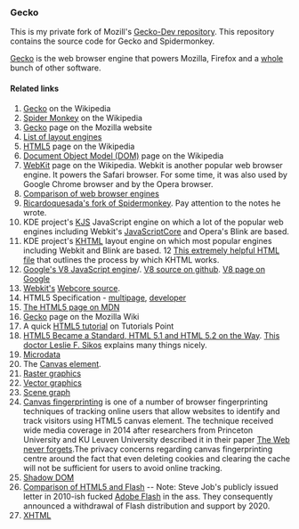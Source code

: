 ### Gecko

This is my private fork of Mozill's [Gecko-Dev repository](https://github.com/mozilla/gecko-dev). This repository contains the source code for Gecko and Spidermonkey.

[Gecko](https://en.wikipedia.org/wiki/Gecko_(software)) is the web browser engine that powers Mozilla, Firefox and a [whole](https://developer.mozilla.org/en-US/docs/Mozilla/Gecko/Versions) bunch of other software.



#### Related links
1. [Gecko](https://en.wikipedia.org/wiki/Gecko_(software)) on the Wikipedia
2. [Spider Monkey](https://en.wikipedia.org/wiki/SpiderMonkey) on the Wikipedia
3. [Gecko](https://developer.mozilla.org/en-US/docs/Mozilla/Gecko) page on the Mozilla website
4. [List of layout engines](https://en.wikipedia.org/wiki/List_of_layout_engines)
5. [HTML5](https://en.wikipedia.org/wiki/HTML5) page on the Wikipedia
6. [Document Object Model (DOM)](https://en.wikipedia.org/wiki/Document_Object_Model) page on the Wikipedia
7. [WebKit](https://en.wikipedia.org/wiki/WebKit) page on the Wikipedia. Webkit is another popular web browser engine. It powers the Safari browser. For some time, it was also used by Google Chrome browser and by the Opera browser.
8. [Comparison of web browser engines](https://en.wikipedia.org/wiki/Comparison_of_web_browser_engines)
9. [Ricardoquesada's fork of Spidermonkey](https://github.com/ricardoquesada/Spidermonkey). Pay attention to the notes he wrote.
10. KDE project's [KJS](https://github.com/KDE/kjs) JavaScript engine on which a lot of the popular web engines including Webkit's [JavaScriptCore](https://github.com/WebKit/webkit/tree/master/Source/JavaScriptCore) and Opera's Blink are based.
11. KDE project's [KHTML](https://github.com/KDE/khtml) layout engine on which most popular engines including Webkit and Blink are based.
12 [This extremely helpful HTML file](https://github.com/KDE/khtml/blob/master/docs/DESIGN.html) that outlines the process by which KHTML works.
12. [Google's V8 JavaScript engine](https://en.wikipedia.org/wiki/Chrome_V8)/. [V8 source on github](https://github.com/v8/v8). [V8 page on Google](https://developers.google.com/v8/)
13. [Webkit's](https://github.com/WebKit/webkit) [Webcore source](https://github.com/WebKit/webkit/tree/master/Source/WebCore).
14. HTML5 Specification - [multipage](https://html.spec.whatwg.org/multipage/), [developer](https://html.spec.whatwg.org/dev/)
15. [The HTML5 page on MDN](https://developer.mozilla.org/en-US/docs/Web/Guide/HTML/HTML5)
16. [Gecko](https://wiki.mozilla.org/Gecko:Home_Page) page on the Mozilla Wiki
17. A quick [HTML5 tutorial](https://www.tutorialspoint.com/html5/html5_syntax.htm) on Tutorials Point
18. [HTML5 Became a Standard, HTML 5.1 and HTML 5.2 on the Way](http://www.lesliesikos.com/html5-became-a-standard-html-5-1-and-html-5-2-on-the-way/). [This doctor Leslie F. Sikos](https://www.lesliesikos.com/) explains many things nicely.
19. [Microdata](https://en.wikipedia.org/wiki/Microdata_(HTML))
20. The [Canvas element](https://en.wikipedia.org/wiki/Canvas_element).
21. [Raster graphics](https://en.wikipedia.org/wiki/Raster_graphics)
22. [Vector graphics](https://en.wikipedia.org/wiki/Vector_graphics)
23. [Scene graph](https://en.wikipedia.org/wiki/Scene_graph)
24. [Canvas fingerprinting](https://en.wikipedia.org/wiki/Canvas_fingerprinting) is one of a number of browser fingerprinting techniques of tracking online users that allow websites to identify and track visitors using HTML5 canvas element. The technique received wide media coverage in 2014 after researchers from Princeton University and KU Leuven University described it in their paper [The Web never forgets](https://securehomes.esat.kuleuven.be/~gacar/persistent/index.html).The privacy concerns regarding canvas fingerprinting centre around the fact that even deleting cookies and clearing the cache will not be sufficient for users to avoid online tracking.
25. [Shadow DOM](https://www.w3.org/TR/shadow-dom/)
26. [Comparison of HTML5 and Flash](https://en.wikipedia.org/wiki/Comparison_of_HTML5_and_Flash) -- Note: Steve Job's publicly issued letter in 2010-ish fucked [Adobe Flash](https://en.wikipedia.org/wiki/Adobe_Flash) in the ass. They consequently announced a withdrawal of Flash distribution and support by 2020.
27. [XHTML](https://en.wikipedia.org/wiki/XHTML)
